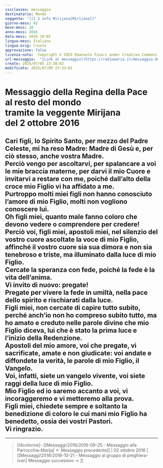 ```yaml
---
cssclasses: messaggio
destinatario: Mondo
veggente: "[[1 1 info Mirijana|Mirijana]]"
giorno-mess: 02
mese-mess: 10
anno-mess: 2016
data-mess: 2016-10-02
lingua-mess: Italiano
lingua-orig: Croato
approvazione: false
licenza-nota:  Copyright © 2025 Emanuele Tinari under Creative Commons BY-NC-SA 4.0 https://creativecommons.org/licenses/by-nc-sa/4.0/
url-messaggio:  "[Link al messaggio](https://radiomaria.it/messaggio-del-2-ottobre-2016/)"
creato: 2025/07/05 23:38:02
modificato: 2025/07/09 23:33:01
---
```


# Messaggio della Regina della Pace<br>al resto del mondo<br>tramite la veggente Mirijana<br>del 2 ottobre 2016

## Cari figli, lo Spirito Santo, per mezzo del Padre Celeste, mi ha reso Madre: Madre di Gesù e, per ciò stesso, anche vostra Madre.<br>Perciò vengo per ascoltarvi, per spalancare a voi le mie braccia materne, per darvi il mio Cuore e invitarvi a restare con me, poiché dall’alto della croce mio Figlio vi ha affidato a me.<br>Purtroppo molti miei figli non hanno conosciuto l’amore di mio Figlio, molti non vogliono conoscere lui.<br>Oh figli miei, quanto male fanno coloro che devono vedere o comprendere per credere!<br>Perciò voi, figli miei, apostoli miei, nel silenzio del vostro cuore ascoltate la voce di mio Figlio, affinché il vostro cuore sia sua dimora e non sia tenebroso e triste, ma illuminato dalla luce di mio Figlio.<br>Cercate la speranza con fede, poiché la fede è la vita dell’anima.<br>Vi invito di nuovo: pregate!<br>Pregate per vivere la fede in umiltà, nella pace dello spirito e rischiarati dalla luce.<br>Figli miei, non cercate di capire tutto subito, perché anch’io non ho compreso subito tutto, ma ho amato e creduto nelle parole divine che mio Figlio diceva, lui che è stato la prima luce e l’inizio della Redenzione.<br>Apostoli del mio amore, voi che pregate, vi sacrificate, amate e non giudicate: voi andate e diffondete la verità, le parole di mio Figlio, il Vangelo.<br>Voi, infatti, siete un vangelo vivente, voi siete raggi della luce di mio Figlio.<br>Mio Figlio ed io saremo accanto a voi, vi incoraggeremo e vi metteremo alla prova.<br>Figli miei, chiedete sempre e soltanto la benedizione di coloro le cui mani mio Figlio ha benedetto, ossia dei vostri Pastori.<br>Vi ringrazio.

***

> [!4colonne]- [[Messaggi/2016/2016-09-25 - Messaggio alla Parrocchia-Marija| ← Messaggio precedente]] | 02 ottobre 2016 | [[Messaggi/2016/2016-10-21 - Messaggio al gruppo di preghiera-Ivan| Messaggio successivo → ]]